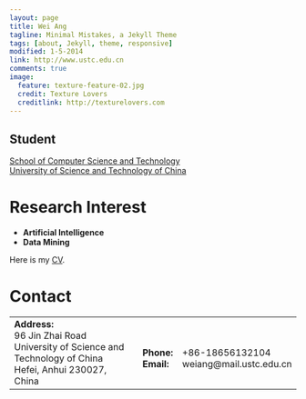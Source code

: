 ```yaml
---
layout: page
title: Wei Ang
tagline: Minimal Mistakes, a Jekyll Theme
tags: [about, Jekyll, theme, responsive]
modified: 1-5-2014
link: http://www.ustc.edu.cn
comments: true
image:
  feature: texture-feature-02.jpg
  credit: Texture Lovers
  creditlink: http://texturelovers.com
---
```


<h2>Student<br></h2>
<a href="http://cs.ustc.edu.cn/">School of Computer Science and Technology</a><br>
<a href="http://en.ustc.edu.cn/">University of Science and Technology of China</a>

<h1> Research Interest </h1>
<ul>
	<li/><strong> Artificial Intelligence </strong>
	<li/><strong> Data Mining</strong>
</ul>

Here is my [CV](../pdf/AngWei_Update.pdf).

<h1>Contact</h1>
<table>
	<td><strong>Address:</strong><br>
	        96 Jin Zhai Road<br>
	        University of Science and Technology of China<br>
	        Hefei, Anhui 230027, China<br>
    </td>
	<td>	<br>
	        <strong>Phone: </strong> <br>
	        <strong>Email: </strong> <br>
	<td>	<br>
	        +86-18656132104<br>
	        weiang@mail.ustc.edu.cn<br>
 	</td>
</table>


